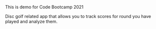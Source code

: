 This is demo for Code Bootcamp 2021

Disc golf related app that allows you to track scores for round you have played and analyze them.
